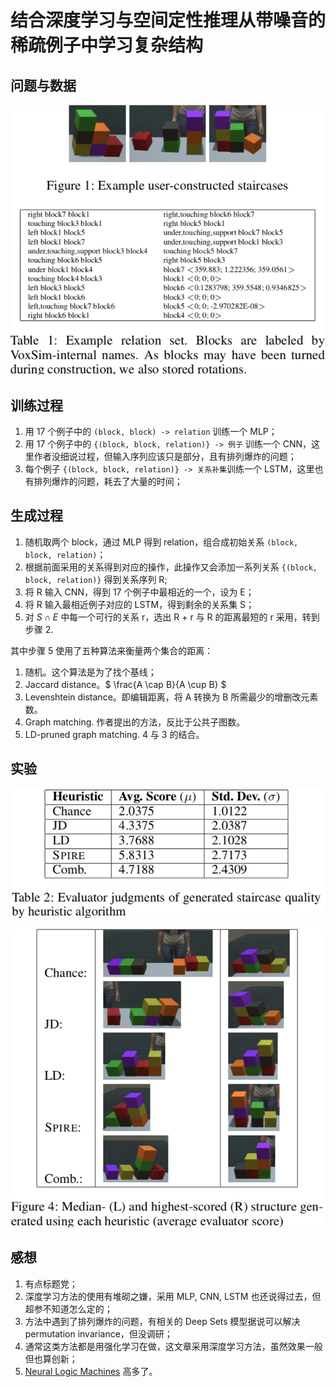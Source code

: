 # 结合深度学习与空间定性推理从带噪音的稀疏例子中学习复杂结构



## 问题与数据

![用户构造的 17 个例子，每个例子中提取出约 20 组关系](user-constructed-example-staircases.png)



## 训练过程

1. 用 17 个例子中的 `(block, block) -> relation` 训练一个 MLP；
2. 用 17 个例子中的 `{(block, block, relation)} -> 例子` 训练一个 CNN，这里作者没细说过程，但输入序列应该只是部分，且有排列爆炸的问题；
3. 每个例子 `{(block, block, relation)} -> 关系补集`训练一个 LSTM，这里也有排列爆炸的问题，耗去了大量的时间；



## 生成过程

1. 随机取两个 block，通过 MLP 得到 relation，组合成初始关系 `(block, block, relation)`；
2. 根据前面采用的关系得到对应的操作，此操作又会添加一系列关系 `{(block, block, relation)}` 得到关系序列 R;
3. 将 R 输入 CNN，得到 17 个例子中最相近的一个，设为 E；
4. 将 R 输入最相近例子对应的 LSTM，得到剩余的关系集 S；
5. 对 $S \cap E$ 中每一个可行的关系 r，选出 R + r 与 R 的距离最短的 r 采用，转到步骤 2.


其中步骤 5 使用了五种算法来衡量两个集合的距离：

1. 随机。这个算法是为了找个基线；
2. Jaccard distance。$ \frac{A \cap B}{A \cup B} $
3. Levenshtein distance。即编辑距离，将 A 转换为 B 所需最少的增删改元素数。
4. Graph matching. 作者提出的方法，反比于公共子图数。
5. LD-pruned graph matching. 4 与 3 的结合。



## 实验

![五种算法的效果（10分制）](staircase-scores.png)


![五种算法的结果](staircase-gens.png)


## 感想

1. 有点标题党；
2. 深度学习方法的使用有堆砌之嫌，采用 MLP, CNN, LSTM 也还说得过去，但超参不知道怎么定的；
3. 方法中遇到了排列爆炸的问题，有相关的 Deep Sets 模型据说可以解决 permutation invariance，但没调研；
4. 通常这类方法都是用强化学习在做，这文章采用深度学习方法，虽然效果一般但也算创新；
5. [Neural Logic Machines](/ppt/?/papers/2019-neural-logic-machines/readme.md) 高多了。
